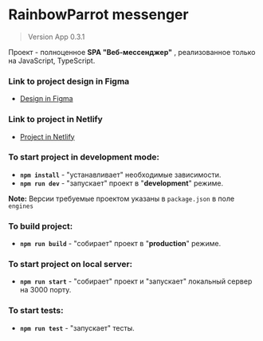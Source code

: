 # RainbowParrot messenger

> Version App 0.3.1

Проект - полноценное **SPA "Веб-мессенджер"** , реализованное только на JavaScript, TypeScript.

### Link to project design in Figma

- [Design in Figma](https://www.figma.com/file/IhGnLERbAKg16N4XH765Wp/RainbowParrot-messenger?node-id=0%3A1)

### Link to project in Netlify

- [Project in Netlify](https://unique-medovik-9f3030.netlify.app)

### To start project in development mode:

- **`npm install`** - "устанавливает" необходимые зависимости.
- **`npm run dev`** - "запускает" проект в "**development**" режиме.

**Note:** Версии требуемые проектом указаны в `package.json` в поле `engines`

### To build project:

- **`npm run build`** - "собирает" проект в "**production**" режиме.

### To start project on local server:

- **`npm run start`** - "собирает" проект и "запускает" локальный сервер на 3000 порту.

### To start tests:

- **`npm run test`** - "запускает" тесты.
